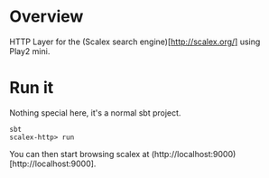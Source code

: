 # Overview

HTTP Layer for the (Scalex search engine)[http://scalex.org/] using Play2 mini.

# Run it

Nothing special here, it's a normal sbt project.

    sbt
    scalex-http> run

You can then start browsing scalex at (http://localhost:9000)[http://localhost:9000].
